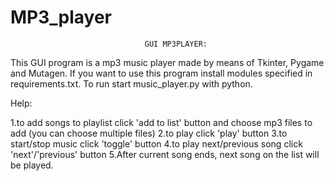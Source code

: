 # MP3_player

                                  GUI MP3PLAYER:
This GUI program is a mp3 music player made by means of Tkinter, Pygame and Mutagen.
If you want to use this program install modules specified in requirements.txt.
To run start music_player.py with python.

Help:

1.to add songs to playlist click 'add to list' button and choose mp3 files to add (you can choose multiple files)
2.to play click 'play' button
3.to start/stop music click 'toggle' button
4.to play next/previous song click 'next'/'previous' button
5.After current song ends, next song on the list will be played.
